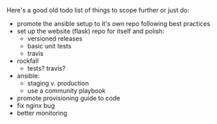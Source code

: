Here's a good old todo list of things to scope further or just do:
  - promote the ansible setup to it's own repo following best practices
  - set up the website (flask) repo for itself and polish:
    - versioned releases
    - basic unit tests
    - travis
  - rockfall
    - tests? travis?
  - ansible:
    - staging v. production
    - use a community playbook
  - promote provisioning guide to code
  - fix nginx bug
  - better monitoring
